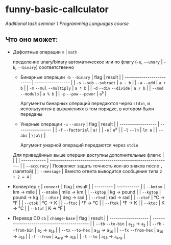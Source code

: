 # funny-basic-callculator
*Additional task seminar 1 Programming Languages course*

## Что оно может:

- Дефолтные операции `m` | `math`

    пределение unary/binary автоматическое или по флагу (`-u`, `--unary` | `-b`, `--binary`) соответственно

    - Бинарные операции `-b` `--binary`
        | flag                      | result            |
        | ------------------------- | ----------------- |
        | `-s` `--sub` `--subract`  | `a - b`           |
        | `-a` `--add`              | `a +  b`          |
        | `-m` `--mul` `--multiply` | `a * b`           |
        | `-d` `--div` `--divide`   | `a / b`           |
        | `--mod` `--modulo`        | `a % b`           |
        | `-p` `--pow` `--power`    | `a`<sup>`b`</sup> |

        Аргументы бинарных операций передаются через `stdin`, и используются в выражениях в том порядке, в котором были переданы

    - Унарные операции `-u` `--unary`
        | flag               | result            |
        | ------------------ | ----------------- |
        | `-f` `--factorial` | `a!`              |
        | `-e`               | `e`<sup>`a`</sup> |
        | `-l` `--ln`        | `ln a`            |
        | `--abs`            | `\|a\|`           |

        Аргумент унарной операций передаются через `stdin`

    Для приведённых выше оперции доступны дополнительные флаги:
    |              |                                                             |
    | ------------ | ----------------------------------------------------------- |
    | `--accuracy` | Позволяет задать точность кол-во знаков после `,` (запятой) |
    | `--message`  | Вместо ответа выводится сообщение типа `2 + 2 = 4`          |

- Конвертер `c` | `convert`
    | flag      | result      |
    | --------- | ----------- |
    | `--kmtom` | km -> mile  |
    | `--mtokm` | mile -> km  |
    | `--kgtop` | kg -> pound |
    | `--kgtop` | pound -> kg |
    | `--dtor`  | deg -> rad  |
    | `--rtod`  | rad -> rad  |
    | `--ctof`  | °C -> °F    |
    | `--ctok`  | °C -> K     |
    | `--ftoc`  | °F -> °C    |
    | `--ftok`  | °F -> K     |
    | `--ktoc`  | K -> °C     |
    | `--ktof`  | K -> °F     |

- Перевод СО `cb` | `change-base`
    | flag                | result                                      |
    | ------------------- | ------------------------------------------- |
    | `--tb` `--to-bin`   | `a`<sub>`10`</sub> -> `a`<sub>`2`</sub>     |
    | `--fb` `--from-bin` | `a`<sub>`2`</sub> -> `a`<sub>`10`</sub>     |
    | `--tx` `--to-hex`   | `a`<sub>`10`</sub> -> `a`<sub>`16`</sub>    |
    | `--fx` `--from-hex` | `a`<sub>`16`</sub> -> `a`<sub>`10`</sub>    |
    | `-f` `--from`       | `a`<sub>*`arg`*</sub> -> `a`<sub>`10`</sub> |
    | `-t` `--to`         | `a`<sub>`10`</sub> -> `a`<sub>*`arg`*</sub> |